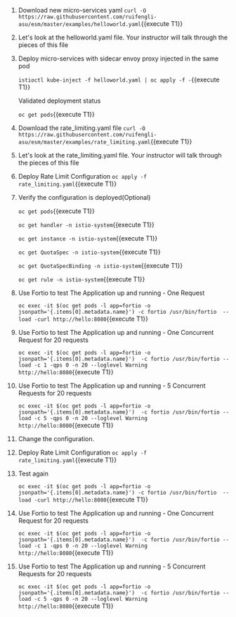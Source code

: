 
1. Download new micro-services yaml 
`curl -O https://raw.githubusercontent.com/ruifengli-asu/esm/master/examples/helloworld.yaml`{{execute T1}}

2. Let's look at the helloworld.yaml file. Your instructor will talk through the pieces of this file

3. Deploy micro-services with sidecar envoy proxy injected in the same pod

    `istioctl kube-inject -f helloworld.yaml | oc apply -f -`{{execute T1}}

    Validated deployment status

    `oc get pods`{{execute T1}}
    
4. Download the rate_limiting.yaml file
`curl -O https://raw.githubusercontent.com/ruifengli-asu/esm/master/examples/rate_limiting.yaml`{{execute T1}}

5. Let's look at the rate_limiting.yaml file. Your instructor will talk through the pieces of this file

6. Deploy Rate Limit Configuration
`oc apply -f rate_limiting.yaml`{{execute T1}}

7. Verify the configuration is deployed(Optional)
    
    `oc get pods`{{execute T1}}
    
    `oc get handler -n istio-system`{{execute T1}}
    
    `oc get instance -n istio-system`{{execute T1}}
    
    `oc get QuotaSpec -n istio-system`{{execute T1}}
    
    `oc get QuotaSpecBinding -n istio-system`{{execute T1}}
    
    `oc get rule -n istio-system`{{execute T1}}    

8. Use Fortio to test The Application up and running - One Request

    `oc exec -it $(oc get pods -l app=fortio -o jsonpath='{.items[0].metadata.name}') -c fortio /usr/bin/fortio  -- load -curl http://hello:8080`{{execute T1}}

6. Use Fortio to test The Application up and running - One Concurrent Request for 20 requests
   
    `oc exec -it $(oc get pods -l app=fortio -o jsonpath='{.items[0].metadata.name}')  -c fortio /usr/bin/fortio -- load -c 1 -qps 0 -n 20 --loglevel Warning http://hello:8080`{{execute T1}}

7. Use Fortio to test The Application up and running - 5 Concurrent Requests for 20 requests
   
    `oc exec -it $(oc get pods -l app=fortio -o jsonpath='{.items[0].metadata.name}')  -c fortio /usr/bin/fortio -- load -c 5 -qps 0 -n 20 --loglevel Warning http://hello:8080`{{execute T1}}
    
8. Change the configuration.

9. Deploy Rate Limit Configuration
    `oc apply -f rate_limiting.yaml`{{execute T1}}

10. Test again

    `oc exec -it $(oc get pods -l app=fortio -o jsonpath='{.items[0].metadata.name}') -c fortio /usr/bin/fortio  -- load -curl http://hello:8080`{{execute T1}}

11. Use Fortio to test The Application up and running - One Concurrent Request for 20 requests
   
    `oc exec -it $(oc get pods -l app=fortio -o jsonpath='{.items[0].metadata.name}')  -c fortio /usr/bin/fortio -- load -c 1 -qps 0 -n 20 --loglevel Warning http://hello:8080`{{execute T1}}

12. Use Fortio to test The Application up and running - 5 Concurrent Requests for 20 requests
   
    `oc exec -it $(oc get pods -l app=fortio -o jsonpath='{.items[0].metadata.name}')  -c fortio /usr/bin/fortio -- load -c 5 -qps 0 -n 20 --loglevel Warning http://hello:8080`{{execute T1}}
    
